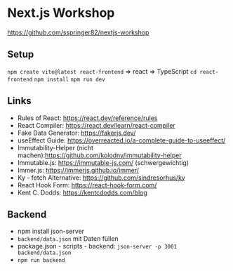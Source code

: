 # Next.js Workshop

https://github.com/sspringer82/nextjs-workshop

## Setup

`npm create vite@latest react-frontend`
=> react
=> TypeScript
`cd react-frontend`
`npm install`
`npm run dev`

## Links

- Rules of React: https://react.dev/reference/rules
- React Compiler: https://react.dev/learn/react-compiler
- Fake Data Generator: https://fakerjs.dev/
- useEffect Guide: https://overreacted.io/a-complete-guide-to-useeffect/
- Immutability-Helper (nicht machen):https://github.com/kolodny/immutability-helper
- Immutable.js: https://immutable-js.com/ (schwergewichtig)
- Immer.js: https://immerjs.github.io/immer/
- Ky - fetch Alternative: https://github.com/sindresorhus/ky
- React Hook Form: https://react-hook-form.com/
- Kent C. Dodds: https://kentcdodds.com/blog

## Backend

- npm install json-server
- `backend/data.json` mit Daten füllen
- package.json - scripts - backend: `json-server -p 3001 backend/data.json`
- `npm run backend`

